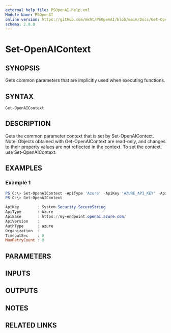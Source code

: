 ```yaml
---
external help file: PSOpenAI-help.xml
Module Name: PSOpenAI
online version: https://github.com/mkht/PSOpenAI/blob/main/Docs/Get-OpenAIContext.md
schema: 2.0.0
---
```


# Set-OpenAIContext

## SYNOPSIS
Gets common parameters that are implicitly used when executing functions.

## SYNTAX

```
Get-OpenAIContext
```

## DESCRIPTION
Gets the common parameter context that is set by Set-OpenAIContext.
Note: Objects obtained with Get-OpenAIContext are read-only, and changes to their property values are not reflected in the context. To set the context, use Set-OpenAIContext.

## EXAMPLES

### Example 1
```powershell
PS C:\> Set-OpenAIContext -ApiType 'Azure' -ApiKey 'AZURE_API_KEY' -ApiBase 'https://my-endpoint.openai.azure.com/'
PS C:\> Get-OpenAIContext

ApiKey        : System.Security.SecureString
ApiType       : Azure
ApiBase       : https://my-endpoint.openai.azure.com/
ApiVersion    : 
AuthType      : azure
Organization  : 
TimeoutSec    : 0
MaxRetryCount : 0
```

## PARAMETERS

## INPUTS

## OUTPUTS

## NOTES

## RELATED LINKS
